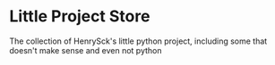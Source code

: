 # Little Project Store
The collection of HenrySck's little python project, including some that doesn't make sense and even not python
